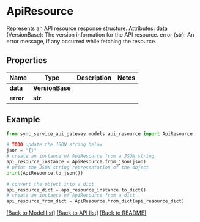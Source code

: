 # ApiResource

Represents an API resource response structure.  Attributes:     data (VersionBase): The version information for the API resource.     error (str): An error message, if any occurred while fetching the resource.

## Properties

Name | Type | Description | Notes
------------ | ------------- | ------------- | -------------
**data** | [**VersionBase**](VersionBase.md) |  | 
**error** | **str** |  | 

## Example

```python
from sync_service_api_gateway.models.api_resource import ApiResource

# TODO update the JSON string below
json = "{}"
# create an instance of ApiResource from a JSON string
api_resource_instance = ApiResource.from_json(json)
# print the JSON string representation of the object
print(ApiResource.to_json())

# convert the object into a dict
api_resource_dict = api_resource_instance.to_dict()
# create an instance of ApiResource from a dict
api_resource_from_dict = ApiResource.from_dict(api_resource_dict)
```
[[Back to Model list]](../README.md#documentation-for-models) [[Back to API list]](../README.md#documentation-for-api-endpoints) [[Back to README]](../README.md)


